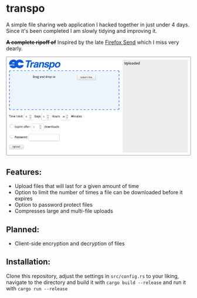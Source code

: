 # transpo
A simple file sharing web application I hacked together in just under 4 days. 
Since it's been completed I am slowly tidying and improving it.

<b><s>A complete ripoff of</s></b> Inspired by the late [Firefox Send](https://github.com/mozilla/send) which I miss very dearly.

![screenshot of frontend](screenshot.png)

## Features:
* Upload files that will last for a given amount of time
* Option to limit the number of times a file can be downloaded before it expires
* Option to password protect files
* Compresses large and multi-file uploads

## Planned:
* Client-side encryption and decryption of files

## Installation:
Clone this repository, adjust the settings in `src/config.rs` to your liking, navigate to the directory and build it with `cargo build --release` and run it with `cargo run --release`
